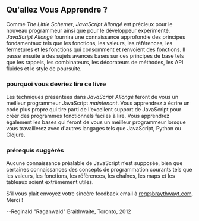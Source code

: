 ## Qu'allez Vous Apprendre ?

Comme *The Little Schemer*, *JavaScript Allongé* est précieux pour le nouveau programmeur ainsi que pour le développeur expérimenté. *JavaScript Allongé* fournira une connaissance approfondie des principes fondamentaux tels que les fonctions, les valeurs, les références, les fermetures et les fonctions qui consomment et renvoient des fonctions. Il passe ensuite à des sujets avancés basés sur ces principes de base tels que les rappels, les combinateurs, les décorateurs de méthodes, les API fluides et le style de poursuite.

### pourquoi vous devriez lire ce livre

Les techniques présentées dans *JavaScript Allongé* feront de vous un meilleur programmeur JavaScript *maintenant*. Vous apprendrez à écrire un code plus propre qui tire parti de l'excellent support de JavaScript pour créer des programmes fonctionnels faciles à lire. Vous apprendrez également les bases qui feront de vous un meilleur programmeur lorsque vous travaillerez avec d'autres langages tels que JavaScript, Python ou Clojure.

### prérequis suggérés

Aucune connaissance préalable de JavaScript n’est supposée, bien que certaines connaissances des concepts de programmation courants tels que les valeurs, les fonctions, les références, les chaînes, les maps et les tableaux soient extrêmement utiles.

S'il vous plait envoyez votre sincère feedback email à [reg@braythwayt.com](mailto:reg@braythwayt.com). Merci !

--Reginald "Raganwald" Braithwaite, Toronto, 2012
